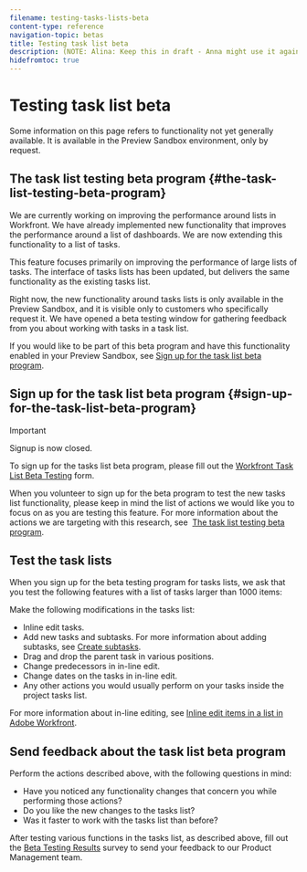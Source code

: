 ```yaml
---
filename: testing-tasks-lists-beta
content-type: reference
navigation-topic: betas
title: Testing task list beta
description: (NOTE: Alina: Keep this in draft - Anna might use it again in the near future - May 11, 2017)
hidefromtoc: true
---
```


# Testing task list beta

<!--
<p data-mc-conditions="QuicksilverOrClassic.Draft mode">(NOTE: Alina: Keep this in draft - Anna might use it again in the near future - May 11, 2017)</p>
-->

Some information on this page refers to functionality not yet generally available. It is available in the Preview Sandbox environment, only by request.&nbsp;

## The task list testing beta program {#the-task-list-testing-beta-program}

We are currently working on improving the performance around lists in Workfront. We have already implemented new functionality that improves the performance around a list of dashboards. We are&nbsp;now extending this functionality to a list of tasks.&nbsp;

This feature focuses primarily on improving the performance of large lists of tasks. The interface of tasks lists has been updated, but delivers the same functionality as the existing tasks list.&nbsp;

Right now, the new functionality around tasks lists is only available in the Preview Sandbox, and it is visible only to customers who specifically request it. We have opened a beta testing window for gathering feedback from you about working with tasks in a task list.&nbsp;

If you would like to be part of this beta program and have this functionality enabled in your Preview Sandbox, see [Sign up for the task list beta program](#sign-up-for-the-task-list-beta-program).

## Sign up for the task list beta program {#sign-up-for-the-task-list-beta-program}

>[!IMPORTANT]
>
>Signup is now closed.&nbsp;

To sign up for the tasks list beta program, please fill out the [Workfront Task List Beta Testing](https://docs.google.com/forms/d/e/1FAIpQLScPMRQBQDW5YNGFTx5UCYRoT2SPfTOu1s8KocSx_ZYbI6YQEQ/viewform?c=0&w=1) form.

When you volunteer to sign up for the beta program to test the new tasks list functionality, please keep in mind the list of actions we would like you to focus on as you are testing this feature. For more information about the actions we are targeting with this research, see&nbsp; [The task list testing beta program](#the-task-list-testing-beta-program).

## Test the task lists

When you sign up for the&nbsp;beta testing program for tasks lists, we ask that you test the following features with a list of tasks larger than 1000 items:

Make the following modifications in the tasks list:

* Inline edit tasks.&nbsp;
* Add new tasks and subtasks. For more information about adding subtasks, see [Create subtasks](../../manage-work/tasks/create-tasks/create-subtasks.md).
* Drag and drop the parent task in various&nbsp;positions.
* Change predecessors in in-line edit.
* Change dates on the tasks in in-line edit.
* Any other actions you would usually perform on your tasks inside the project tasks list.

For more information about in-line editing, see [Inline edit items in a list in Adobe Workfront](../../workfront-basics/navigate-workfront/use-lists/inline-edit-objects.md).

## Send feedback about the task list beta program

Perform the actions described above, with the following questions in mind:

* Have you noticed any functionality changes that concern you while performing those actions?
* Do you like the new changes to the tasks list?
* Was it faster to work with the tasks list than before?

After testing various functions in the tasks list, as described&nbsp;above,&nbsp;fill out the [Beta Testing Results](https://docs.google.com/forms/d/e/1FAIpQLScmoMXos_o88dAdTEfb_pvCS43S8Zt2LY_fxMW2VJdAyszsLQ/viewform) survey to send your feedback to our Product Management team.&nbsp; 
